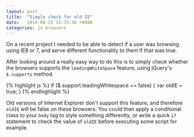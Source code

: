 ```yaml
---
layout: post
title:  "Simple check for old IE"
date:   2014-08-22 15:35:36 +0000
categories: js browsers
---
```

On a recent project I needed to be able to detect if a user was browsing using IE8 or 7, and serve different functionality to them if that was true.

After looking around a really easy way to do this is to simply check whether the browsers supports the `leadingWhiteSpace` feature, using jQuery's `$.supports` method.

{% highlight js %}
if ($.support.leadingWhitespace == false) {
    var oldIE = true;
}
{% endhighlight %}

Old versions of Internet Explorer don't support this feature, and therefore `oldIE` will be false on these browsers. You could then apply a conditional class to your `body` tag to style something differently, or write a quick `if` statement to check the value of `oldIE` before executing some script for example.
